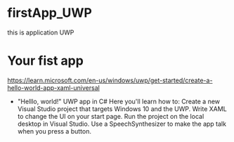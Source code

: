 # firstApp_UWP
this is application UWP

# Your fist app
https://learn.microsoft.com/en-us/windows/uwp/get-started/create-a-hello-world-app-xaml-universal
- "Helllo, world!" UWP app in C#
   Here you'll learn how to:
		Create a new Visual Studio project that targets Windows 10 and the UWP.
		Write XAML to change the UI on your start page.
		Run the project on the local desktop in Visual Studio.
		Use a SpeechSynthesizer to make the app talk when you press a button.
